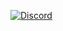 [![Discord](https://img.shields.io/discord/384870460640329728.svg?logo=discord)](https://discord.gg/G2kxrnU)